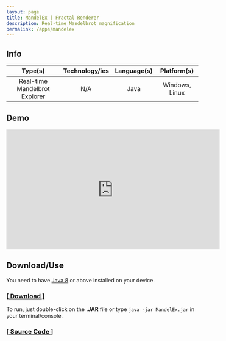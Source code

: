 ```yaml
---
layout: page
title: MandelEx | Fractal Renderer
description: Real-time Mandelbrot magnification
permalink: /apps/mandelex
---
```


## Info

| Type(s) | Technology/ies | Language(s) | Platform(s) |
|:---:|:---:|:---:|:---:|
| Real-time Mandelbrot Explorer | N/A | Java | Windows, Linux |

## Demo

<iframe width="560" height="315" src="https://www.youtube.com/embed/xIjsIrgbri4?si=whFwzqq1wvIaj6_H" title="YouTube video player" frameborder="0" allow="accelerometer; autoplay; clipboard-write; encrypted-media; gyroscope; picture-in-picture; web-share" referrerpolicy="strict-origin-when-cross-origin" allowfullscreen></iframe>

## Download/Use
You need to have [Java 8](https://www.java.com/en/) or above installed on your device.

### [[ Download ]](https://github.com/dewanmukto/mandelbrot-explorer/releases/download/v1.3/MandelEx.jar)
To run, just double-click on the **.JAR** file or type `java -jar MandelEx.jar` in your terminal/console.

### [[ Source Code ]](https://github.com/dewanmukto/mandelbrot-explorer)
